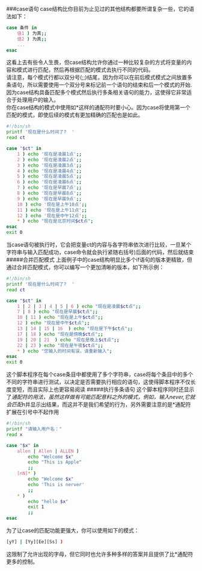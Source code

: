 ###case语句
case结构比你目前为止见过的其他结构都要所谓复杂一些，它的语法如下：
```bash
case 条件 in 
	值1 ) 为真;;
	值2 ) 为真;;
	...
esac
```
这看上去有些令人生畏，但case结构允许你通过一种比较复杂的方式将变量的内容和模式进行匹配，然后再根据匹配的模式去执行不同的代码。			
请注意，每个模式行都以双分号(;;)结尾，因为你可以在前后模式模式之间放置多条语句，所以需要使用一个双分号来标记前一个语句的结束和后一个模式的开始. 			
因为case结构具备匹配多个模式然后执行多条相关语句的能力，这使得它非常适合于处理用户的输入。			
你在case结构的模式中使用如*这样的通配符时要小心。因为case将使用第一个匹配的模式，即使后续的模式有更加精确的匹配也是如此。			
```bash
#!/bin/sh
printf '现在是什么时间了?  '
read ct

case "$ct" in 
	1 ) echo '现在是凌晨1点';;
	2 ) echo '现在是凌晨2点';;
	3 ) echo '现在是凌晨3点';;
	4 ) echo '现在是凌晨4点';;
	5 ) echo '现在是凌晨5点';;
	6 ) echo '现在是凌晨6点';;
	7 ) echo '现在是早晨7点';;
	8 ) echo '现在是早晨8点';;
	9 ) echo '现在是早晨9点';;
	10 ) echo '现在是上午10点';;
	11 ) echo '现在是上午11点';;
	12 ) echo '现在是中午12点';;
	* )	echo "现在是北京时间$ct点";
esac
exit 0
```
当case语句被执行时，它会把变量ct的内容与各字符串依次进行比较，一旦某个字符串与输入匹配成功，case命令就会执行紧随右括号)后面的代码，然后就结束
#####合并匹配模式
上面例子中的case结构明显比多个if语句的版本更精致，但通过合并匹配模式，你可以编写一个更加清晰的版本，如下所示例：
```bash
#!/bin/sh
printf '现在是什么时间了?  '
read ct

case "$ct" in 
	1 | 2 | 3 | 4 | 5 | 6 ) echo "现在是凌晨$ct点";;
	7 | 8 ) echo "现在是早晨$ct点";;
	10 | 11 ) echo "现在是上午$ct点";;
	12 ) echo "现在是中午$ct点";;
	13 | 14 | 15 | 16  ) echo "现在是下午$ct点";;
	17 | 18 ) echo "现在是傍晚$ct点";;
	19 | 20 | 21  ) echo "现在是晚上$ct点";;
	22 | 23 ) echo "现在是午夜$ct点";;
	* )	echo "您输入的时间有误，请重新输入";
esac
exit 0
```
这个脚本程序在每个case条目中都使用了多个字符串，case将每个条目中的多个不同的字符串进行测试，以决定是否需要执行相应的语句，这使得脚本程序不仅长度变短，而且实际上也更容易阅读
#####执行多条语句
这个脚本程序同时还显示了*通配符的用法，虽然这样做有可能匹配意料之外的模式，例如，输入never,它就会匹配n*并显示出结果，而这并不是我们希望的行为，另外需要注意的是*通配符扩展在引号中不起作用
```bash
#!/bin/sh
printf "请输入用户名："
read x

case "$x" in
	allen | Allen | ALLEN )
		echo "Welcome $x"
		echo "This is Apple"
		;;
	[nN]* )
		echo "Welcome $x"
		echo 'This is nerver'
		;;
	* )
		echo "hello $x"
		exit 1
		;;
esac
```
为了让case的匹配功能更强大，你可以使用如下的模式：
```bash
[yY] | [Yy][Ee][Ss] )
```
这限制了允许出现的字母，但它同时也允许多种多样的答案并且提供了比*通配符更多的控制。
